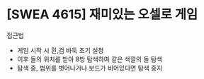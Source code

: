 # [SWEA 4615] 재미있는 오셀로 게임

접근법

- 게임 시작 시 흰,검 바둑 초기 설정
- 이후 돌의 위치를 받아 8방 탐색하여 같은 색깔의 돌 탐색
- 탐색 중, 범위를 벗어나거나 보드가 비어있다면 탐색 중지
